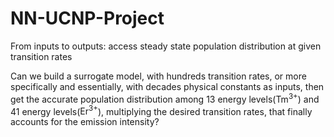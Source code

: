 # NN-UCNP-Project
From inputs to outputs: access steady state population distribution at given transition rates

Can we build a surrogate model, with hundreds transition rates, or more specifically and essentially, with decades physical constants as inputs, then get the accurate population distribution among 13 energy levels($\mathrm{Tm}^{3+}$) and 41 energy levels($\mathrm{Er}^{3+}$), multiplying the desired transition rates, that finally accounts for the emission intensity?
